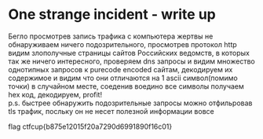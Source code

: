 # One strange incident - write up

Бегло просмотрев запись трафика с компьютера жертвы не обнаруживаем ничего подозрительного, просмотрев протокол http видим 
злополучные страницы сайтов Российских ведомств, в которых так же ничего интересного, проверяем dns запросы и видим множество однотипных
запросов к purecode encoded сайтам, декодируем их содержимое и видим что они отличаются на 1 ascii символ(помимо точки) в случайном месте,
соеденив воедино все символы получаем hex код, декодируем, profit!   
p.s. быстрее обнаружить подозрительные запросы можно отфильровав tls трафик, посльку он не несет полезной информации вовсе
   
flag ctfcup{b875e12015f20a7290d6991890f16c01}